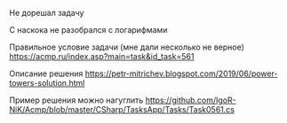 Не дорешал задачу

С наскока не разобрался с логарифмами


Правильное условие задачи (мне дали несколько не верное)  https://acmp.ru/index.asp?main=task&id_task=561

Описание решения https://petr-mitrichev.blogspot.com/2019/06/power-towers-solution.html

Пример решения можно нагуглить https://github.com/IgoR-NiK/Acmp/blob/master/CSharp/TasksApp/Tasks/Task0561.cs

